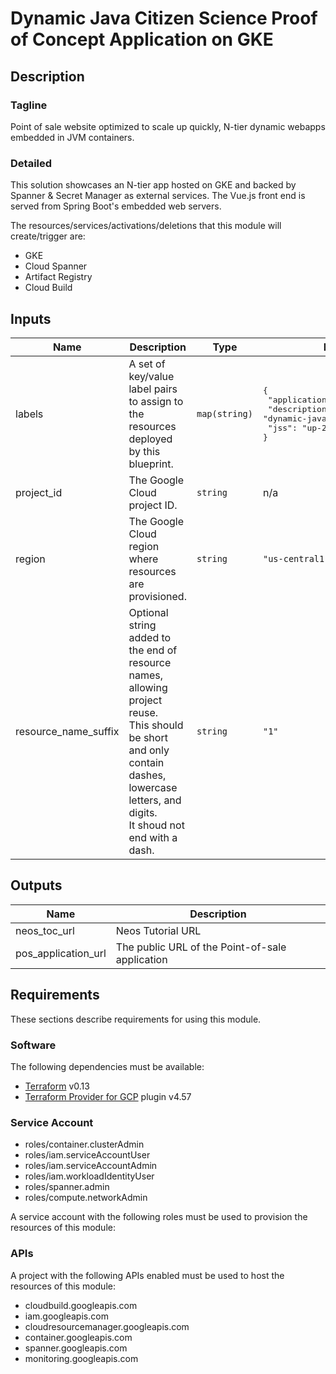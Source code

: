# Dynamic Java Citizen Science Proof of Concept Application on GKE

## Description

### Tagline

Point of sale website optimized to scale up quickly, N-tier dynamic webapps embedded in JVM containers.

### Detailed

This solution showcases an N-tier app hosted on GKE and backed by Spanner & Secret Manager as external services. The Vue.js front end is served from Spring Boot's embedded web servers.

The resources/services/activations/deletions that this module will create/trigger are:

- GKE
- Cloud Spanner
- Artifact Registry
- Cloud Build



<!-- BEGINNING OF PRE-COMMIT-TERRAFORM DOCS HOOK -->
## Inputs

| Name | Description | Type | Default | Required |
|------|-------------|------|---------|:--------:|
| labels | A set of key/value label pairs to assign to the resources deployed by this<br>    blueprint. | `map(string)` | <pre>{<br>  "application": "point-of-sale",<br>  "description": "dynamic-java-application-gke",<br>  "jss": "up-2-2"<br>}</pre> | no |
| project\_id | The Google Cloud project ID. | `string` | n/a | yes |
| region | The Google Cloud region where resources are provisioned. | `string` | `"us-central1"` | no |
| resource\_name\_suffix | Optional string added to the end of resource names, allowing project reuse.<br>  This should be short and only contain dashes, lowercase letters, and digits.<br>  It shoud not end with a dash. | `string` | `"1"` | no |

## Outputs

| Name | Description |
|------|-------------|
| neos\_toc\_url | Neos Tutorial URL |
| pos\_application\_url | The public URL of the Point-of-sale application |

<!-- END OF PRE-COMMIT-TERRAFORM DOCS HOOK -->

## Requirements

These sections describe requirements for using this module.

### Software

The following dependencies must be available:

- [Terraform](https://developer.hashicorp.com/terraform/downloads) v0.13
- [Terraform Provider for GCP](https://registry.terraform.io/providers/hashicorp/google/latest/docs) plugin v4.57

### Service Account

- roles/container.clusterAdmin
- roles/iam.serviceAccountUser
- roles/iam.serviceAccountAdmin
- roles/iam.workloadIdentityUser
- roles/spanner.admin
- roles/compute.networkAdmin


A service account with the following roles must be used to provision
the resources of this module:

### APIs

A project with the following APIs enabled must be used to host the
resources of this module:

- cloudbuild.googleapis.com
- iam.googleapis.com
- cloudresourcemanager.googleapis.com
- container.googleapis.com
- spanner.googleapis.com
- monitoring.googleapis.com

